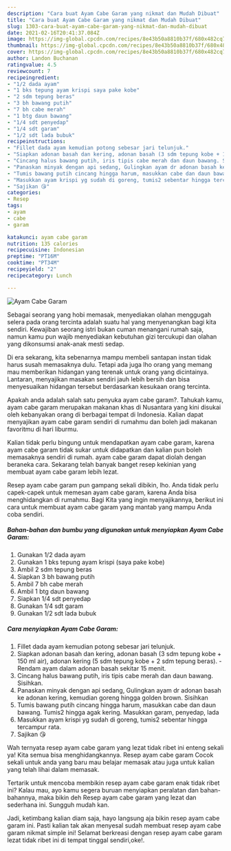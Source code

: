 ```yaml
---
description: "Cara buat Ayam Cabe Garam yang nikmat dan Mudah Dibuat"
title: "Cara buat Ayam Cabe Garam yang nikmat dan Mudah Dibuat"
slug: 1303-cara-buat-ayam-cabe-garam-yang-nikmat-dan-mudah-dibuat
date: 2021-02-16T20:41:37.084Z
image: https://img-global.cpcdn.com/recipes/8e43b50a8810b37f/680x482cq70/ayam-cabe-garam-foto-resep-utama.jpg
thumbnail: https://img-global.cpcdn.com/recipes/8e43b50a8810b37f/680x482cq70/ayam-cabe-garam-foto-resep-utama.jpg
cover: https://img-global.cpcdn.com/recipes/8e43b50a8810b37f/680x482cq70/ayam-cabe-garam-foto-resep-utama.jpg
author: Landon Buchanan
ratingvalue: 4.5
reviewcount: 7
recipeingredient:
- "1/2 dada ayam"
- "1 bks tepung ayam krispi saya pake kobe"
- "2 sdm tepung beras"
- "3 bh bawang putih"
- "7 bh cabe merah"
- "1 btg daun bawang"
- "1/4 sdt penyedap"
- "1/4 sdt garam"
- "1/2 sdt lada bubuk"
recipeinstructions:
- "Fillet dada ayam kemudian potong sebesar jari telunjuk."
- "Siapkan adonan basah dan kering, adonan basah (3 sdm tepung kobe + 150 ml air), adonan kering (5 sdm tepung kobe + 2 sdm tepung beras). Rendam ayam dalam adonan basah sekitar 15 menit."
- "Cincang halus bawang putih, iris tipis cabe merah dan daun bawang. Sisihkan."
- "Panaskan minyak dengan api sedang, Gulingkan ayam dr adonan basah ke adonan kering, kemudian goreng hingga golden brown. Sisihkan"
- "Tumis bawang putih cincang hingga harum, masukkan cabe dan daun bawang. Tumis2 hingga agak kering. Masukkan garam, penyedap, lada"
- "Masukkan ayam krispi yg sudah di goreng, tumis2 sebentar hingga tercampur rata."
- "Sajikan 😘"
categories:
- Resep
tags:
- ayam
- cabe
- garam

katakunci: ayam cabe garam 
nutrition: 135 calories
recipecuisine: Indonesian
preptime: "PT16M"
cooktime: "PT34M"
recipeyield: "2"
recipecategory: Lunch

---
```



![Ayam Cabe Garam](https://img-global.cpcdn.com/recipes/8e43b50a8810b37f/680x482cq70/ayam-cabe-garam-foto-resep-utama.jpg)

Sebagai seorang yang hobi memasak, menyediakan olahan menggugah selera pada orang tercinta adalah suatu hal yang menyenangkan bagi kita sendiri. Kewajiban seorang istri bukan cuman menangani rumah saja, namun kamu pun wajib menyediakan kebutuhan gizi tercukupi dan olahan yang dikonsumsi anak-anak mesti sedap.

Di era  sekarang, kita sebenarnya mampu membeli santapan instan tidak harus susah memasaknya dulu. Tetapi ada juga lho orang yang memang mau memberikan hidangan yang terenak untuk orang yang dicintainya. Lantaran, menyajikan masakan sendiri jauh lebih bersih dan bisa menyesuaikan hidangan tersebut berdasarkan kesukaan orang tercinta. 



Apakah anda adalah salah satu penyuka ayam cabe garam?. Tahukah kamu, ayam cabe garam merupakan makanan khas di Nusantara yang kini disukai oleh kebanyakan orang di berbagai tempat di Indonesia. Kalian dapat menyajikan ayam cabe garam sendiri di rumahmu dan boleh jadi makanan favoritmu di hari liburmu.

Kalian tidak perlu bingung untuk mendapatkan ayam cabe garam, karena ayam cabe garam tidak sukar untuk didapatkan dan kalian pun boleh memasaknya sendiri di rumah. ayam cabe garam dapat diolah dengan beraneka cara. Sekarang telah banyak banget resep kekinian yang membuat ayam cabe garam lebih lezat.

Resep ayam cabe garam pun gampang sekali dibikin, lho. Anda tidak perlu capek-capek untuk memesan ayam cabe garam, karena Anda bisa menghidangkan di rumahmu. Bagi Kita yang ingin menyajikannya, berikut ini cara untuk membuat ayam cabe garam yang mantab yang mampu Anda coba sendiri.

<!--inarticleads1-->

##### Bahan-bahan dan bumbu yang digunakan untuk menyiapkan Ayam Cabe Garam:

1. Gunakan 1/2 dada ayam
1. Gunakan 1 bks tepung ayam krispi (saya pake kobe)
1. Ambil 2 sdm tepung beras
1. Siapkan 3 bh bawang putih
1. Ambil 7 bh cabe merah
1. Ambil 1 btg daun bawang
1. Siapkan 1/4 sdt penyedap
1. Gunakan 1/4 sdt garam
1. Gunakan 1/2 sdt lada bubuk




<!--inarticleads2-->

##### Cara menyiapkan Ayam Cabe Garam:

1. Fillet dada ayam kemudian potong sebesar jari telunjuk.
1. Siapkan adonan basah dan kering, adonan basah (3 sdm tepung kobe + 150 ml air), adonan kering (5 sdm tepung kobe + 2 sdm tepung beras). - Rendam ayam dalam adonan basah sekitar 15 menit.
1. Cincang halus bawang putih, iris tipis cabe merah dan daun bawang. Sisihkan.
1. Panaskan minyak dengan api sedang, Gulingkan ayam dr adonan basah ke adonan kering, kemudian goreng hingga golden brown. Sisihkan
1. Tumis bawang putih cincang hingga harum, masukkan cabe dan daun bawang. Tumis2 hingga agak kering. Masukkan garam, penyedap, lada
1. Masukkan ayam krispi yg sudah di goreng, tumis2 sebentar hingga tercampur rata.
1. Sajikan 😘




Wah ternyata resep ayam cabe garam yang lezat tidak ribet ini enteng sekali ya! Kita semua bisa menghidangkannya. Resep ayam cabe garam Cocok sekali untuk anda yang baru mau belajar memasak atau juga untuk kalian yang telah lihai dalam memasak.

Tertarik untuk mencoba membikin resep ayam cabe garam enak tidak ribet ini? Kalau mau, ayo kamu segera buruan menyiapkan peralatan dan bahan-bahannya, maka bikin deh Resep ayam cabe garam yang lezat dan sederhana ini. Sungguh mudah kan. 

Jadi, ketimbang kalian diam saja, hayo langsung aja bikin resep ayam cabe garam ini. Pasti kalian tak akan menyesal sudah membuat resep ayam cabe garam nikmat simple ini! Selamat berkreasi dengan resep ayam cabe garam lezat tidak ribet ini di tempat tinggal sendiri,oke!.

